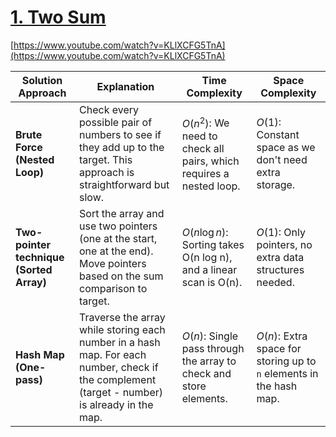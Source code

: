 # [1\. Two Sum](https://leetcode.com/problems/two-sum/)

[https://www.youtube.com/watch?v=KLlXCFG5TnA](https://www.youtube.com/watch?v=KLlXCFG5TnA)

| **Solution Approach** | **Explanation** | **Time Complexity** | **Space Complexity** | 
|---|---|---|---|
| **Brute Force (Nested Loop)** | Check every possible pair of numbers to see if they add up to the target. This approach is straightforward but slow. | $O(n^2)$: We need to check all pairs, which requires a nested loop. | $O(1)$: Constant space as we don't need extra storage. | 
| **Two-pointer technique (Sorted Array)** | Sort the array and use two pointers (one at the start, one at the end). Move pointers based on the sum comparison to target. | $O(n\log n)$: Sorting takes O(n log n), and a linear scan is O(n). | $O(1)$: Only pointers, no extra data structures needed. | 
| **Hash Map (One-pass)** | Traverse the array while storing each number in a hash map. For each number, check if the complement (target - number) is already in the map. | $O(n)$: Single pass through the array to check and store elements. | $O(n)$: Extra space for storing up to `n` elements in the hash map. | 

